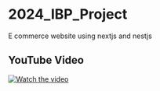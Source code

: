 # 2024_IBP_Project

E commerce website using nextjs and nestjs

## YouTube Video

[![Watch the video](https://img.youtube.com/vi/WQqVIvzGULw/maxresdefault.jpg)](https://www.youtube.com/watch?v=WQqVIvzGULw)
